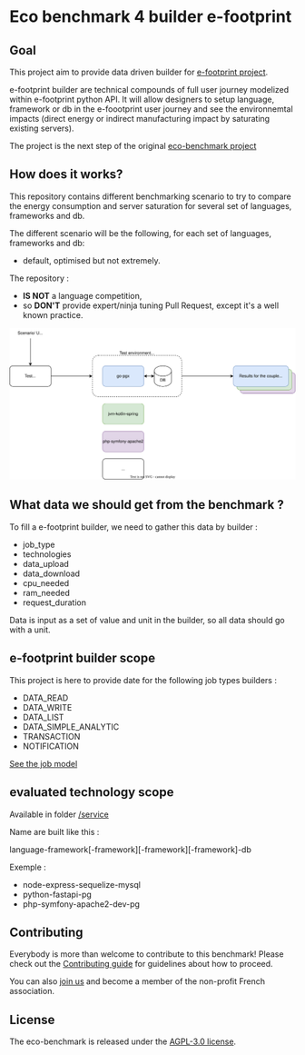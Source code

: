 # Eco benchmark 4 builder e-footprint

## Goal

This project aim to provide data driven builder for [e-footprint project](https://github.com/Boavizta/e-footprint).

e-footprint builder are technical compounds of full user journey modelized within e-footprint python API. It will allow designers to setup language, framework or db in the e-foootprint user journey and see the environnemtal impacts (direct energy or indirect manufacturing impact by saturating existing servers).

The project is the next step of the original [eco-benchmark project](https://github.com/Boavizta/ecobenchmark-applicationweb-backend)


## How does it works?

This repository contains  different benchmarking scenario to try to compare the energy consumption and server saturation for several set of languages, frameworks and db.

The different scenario will be the following, for each set of languages, frameworks and db:

- default, optimised but not extremely.

The repository :
- **IS NOT** a language competition,
- so **DON'T** provide expert/ninja tuning Pull Request, except it's a well known practice.

![Eco Benchmark diagram](eco-benchmark-boavizta.drawio.svg)


## What data we should get from the benchmark ?

To fill a e-footprint builder, we need to gather this data by builder :

- job_type
- technologies
- data_upload
- data_download
- cpu_needed
- ram_needed
- request_duration

Data is input as a set of value and unit in the builder, so all data should go with a unit.

## e-footprint builder scope

This project is here to provide date for the following job types builders :

- DATA_READ
- DATA_WRITE
- DATA_LIST
- DATA_SIMPLE_ANALYTIC
- TRANSACTION
- NOTIFICATION

[See the job model](https://github.com/Boavizta/e-footprint/blob/main/efootprint/core/usage/job.py)

## evaluated technology scope

Available in folder [/service](/service)

Name are built like this :

language-framework[-framework][-framework][-framework]-db

Exemple : 
- node-express-sequelize-mysql
- python-fastapi-pg
- php-symfony-apache2-dev-pg

## Contributing

Everybody is more than welcome to contribute to this benchmark! Please check out the [Contributing guide](CONTRIBUTING.md) for guidelines about how to proceed.

You can also [join us](https://boavizta.org/en/contact) and become a member of the non-profit French association.

## License

The eco-benchmark is released under the [AGPL-3.0 license](LICENSE).
